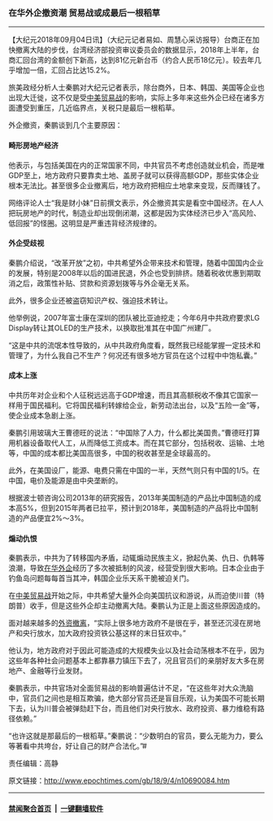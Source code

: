 ### 在华外企撤资潮 贸易战或成最后一根稻草
------------------------

<p>【大纪元2018年09月04日讯】（大纪元记者易如、周慧心采访报导）台商正在加快撤离大陆的步伐，台湾经济部投资审议委员会的数据显示，2018年上半年，台商汇回台湾的金额创下新高，达到81亿元新台币（约合人民币18亿元）。较去年几乎增加一倍，汇回占比达15.2%。</p>
<p>旅美政经分析人士秦鹏对大纪元记者表示，除台商外，日本、韩国、美国等企业也出现大迁徙，这不仅是受<a href="http://www.epochtimes.com/gb/tag/%E4%B8%AD%E7%BE%8E%E8%B4%B8%E6%98%93%E6%88%98.html">中美贸易战</a>的影响，实际上多年来这些外企已经在诸多方面遭受到重压，几近临界点，关税只是最后一根稻草。</p>
<p>外企撤资，秦鹏谈到几个主要原因：</p>
<h4>畸形房地产经济</h4>
<p>他表示，与包括美国在内的正常国家不同，中共官员不考虑创造就业机会，而是唯GDP至上，地方政府只要靠卖土地、盖房子就可以获得高额GDP，那些实体企业根本无法比。甚至很多企业撤离后，地方政府把相应土地拿来变现，反而赚钱了。</p>
<p>网络评论人士“我是财小妹”日前撰文表示，外企撤资其实是看空中国经济。在人人把玩房地产的时代，制造业却出现倒闭潮，这都是因为实体经济已步入“高风险、低回报”的怪圈。这明显是严重违背经济规律的。</p>
<h4>外企受歧视</h4>
<p>秦鹏介绍说，“改革开放”之初，中共希望外企带来技术和管理，随着中国国内企业的发展，特别是2008年以后的国进民退，外企也受到排挤。随着税收优惠到期取消之后，政策性补贴、贷款和资源划拨等与外企毫无关系。</p>
<p>此外，很多企业还被盗窃知识产权、强迫技术转让。</p>
<p>他举例说，2007年富士康在深圳的团队被比亚迪挖走；今年6月中共政府要求LG Display转让其OLED的生产技术，以换取批准其在中国广州建厂。</p>
<p>“这是中共的流氓本性导致的，从中共政府角度看，既然我已经能掌握一定技术和管理了，为什么我自己不生产？何况还有很多地方官员在这个过程中中饱私囊。”</p>
<h4>成本上涨</h4>
<p>中共历年对企业和个人征税远远高于GDP增速，而且其高额税收不像其它国家一样用于国民福利。它将国民福利转嫁给企业，新劳动法出台，以及“五险一金”等，使企业成本急剧上涨。</p>
<p>秦鹏引用玻璃大王曹德旺的说法：“中国除了人力，什么都比美国贵。”曹德旺打算用机器设备取代人工，从而降低工资成本。而在其它部分，包括税收、运输、土地等，中国的成本都比美国高很多，中国的税收甚至是全球最高的。</p>
<p>此外，在美国设厂，能源、电费只需在中国的一半，天然气则只有中国的1/5。在中国，电价及能源是由中央垄断的。</p>
<p>根据波士顿咨询公司2013年的研究报告，2013年美国制造的产品比中国制造的成本高5%，但到2015年两者已拉平，预计到2018年，美国制造的产品将比中国制造的产品便宜2%～3%。</p>
<h4>煽动仇恨</h4>
<p>秦鹏表示，中共为了转移国内矛盾，动辄煽动民族主义，掀起仇美、仇日、仇韩等浪潮，导致<a href="http://www.epochtimes.com/gb/tag/%E5%9C%A8%E5%8D%8E%E5%A4%96%E4%BC%81.html">在华外企</a>经历了多次被抵制的风波，经营受到很大影响。日本企业由于钓鱼岛问题每每首当其冲，韩国企业乐天系干脆被迫关门。</p>
<p>在<a href="http://www.epochtimes.com/gb/tag/%E4%B8%AD%E7%BE%8E%E8%B4%B8%E6%98%93%E6%88%98.html">中美贸易战</a>开始之际，中共希望大量外企向美国抗议和游说，从而迫使川普（特朗普）收手，但是这些外企却主动撤离大陆。秦鹏认为正是上面这些原因造成的。</p>
<p>面对越来越多的<a href="http://www.epochtimes.com/gb/tag/%E5%A4%96%E8%B5%84%E6%92%A4%E7%A6%BB.html">外资撤离</a>，“实际上很多地方政府不是很在乎，甚至还沉浸在房地产和央行放水，加大政府投资铁公基这样的末日狂欢中。”</p>
<p>他认为，地方政府对于因此可能造成的大规模失业以及社会动荡根本不在乎，因为这些年各种社会问题基本上都靠暴力镇压下去了，况且官员们的亲朋好友大多在房地产、金融等行业发财。</p>
<p>秦鹏表示，中共官场对全面贸易战的影响普遍估计不足，“在这些年对大众洗脑中，官员们之间也是相互欺骗，绝大部分官员还是盲目乐观，认为美国不可能长期下去，认为川普会被弹劾赶下台，而且他们对央行放水、政府投资、暴力维稳有路径依赖。”</p>
<p>“也许这就是那最后的一根稻草。”秦鹏说：“少数明白的官员，要么无能为力，要么等著看中共垮台，好让自己的财产合法化。”#</p>
<p>责任编辑：高静</p>

原文链接：http://www.epochtimes.com/gb/18/9/4/n10690084.htm


------------------------
#### [禁闻聚合首页](https://github.com/gfw-breaker/banned-news/blob/master/README.md) &nbsp;|&nbsp;  [一键翻墙软件](https://github.com/gfw-breaker/nogfw/blob/master/README.md)